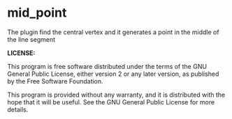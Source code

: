 # mid_point
The plugin find the central vertex and it generates a point in the middle of the line segment


**LICENSE:**

This program is free software distributed 
under the terms of the GNU General Public License, 
either version 2 or any later version, 
as published by the Free Software Foundation.

This program is provided without any warranty, 
and it is distributed with the hope that it will be useful. 
See the GNU General Public License for more details.

